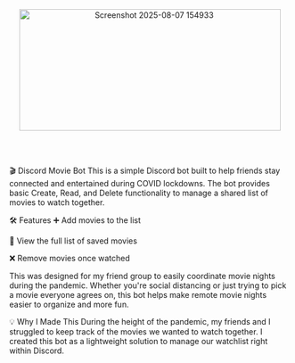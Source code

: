 
<div align=center>
  <img width="469" height="218" alt="Screenshot 2025-08-07 154933" src="https://github.com/user-attachments/assets/d9c53e51-2d62-479d-bd40-876a0c4acff7" />
</div>

<br/><br/>

🎬 Discord Movie Bot
This is a simple Discord bot built to help friends stay connected and entertained during COVID lockdowns. The bot provides basic Create, Read, and Delete functionality to manage a shared list of movies to watch together.

🛠 Features
➕ Add movies to the list

📃 View the full list of saved movies

❌ Remove movies once watched

This was designed for my friend group to easily coordinate movie nights during the pandemic.
Whether you're social distancing or just trying to pick a movie everyone agrees on, this bot helps make remote movie nights easier to organize and more fun.

💡 Why I Made This
During the height of the pandemic, my friends and I struggled to keep track of the movies we wanted to watch together. I created this bot as a lightweight solution to manage our watchlist right within Discord.
